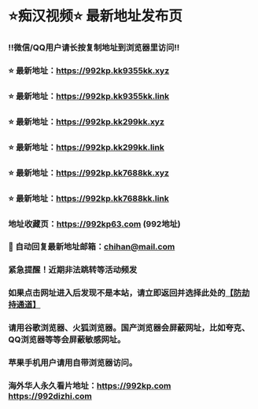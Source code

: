 # ⭐️痴汉视频⭐️ 最新地址发布页

### ‼️微信/QQ用户请长按复制地址到浏览器里访问‼️

### ⭐️ 最新地址：https://992kp.kk9355kk.xyz

### ⭐️ 最新地址：https://992kp.kk9355kk.link

### ⭐️ 最新地址：https://992kp.kk299kk.xyz

### ⭐️ 最新地址：https://992kp.kk299kk.link

### ⭐️ 最新地址：https://992kp.kk7688kk.xyz

### ⭐️ 最新地址：https://992kp.kk7688kk.link



### 地址收藏页：https://992kp63.com (992地址)
### 📧 自动回复最新地址邮箱：chihan@mail.com
### 紧急提醒！近期非法跳转等活动频发
### 如果点击网址进入后发现不是本站，请立即返回并选择此处的[【防劫持通道】](https://23.224.130.222:7583)
### 请用谷歌浏览器、火狐浏览器。国产浏览器会屏蔽网址，比如夸克、QQ浏览器等等会屏蔽敏感网址。
### 苹果手机用户请用自带浏览器访问。
### 海外华人永久看片地址：https://992kp.com  https://992dizhi.com
